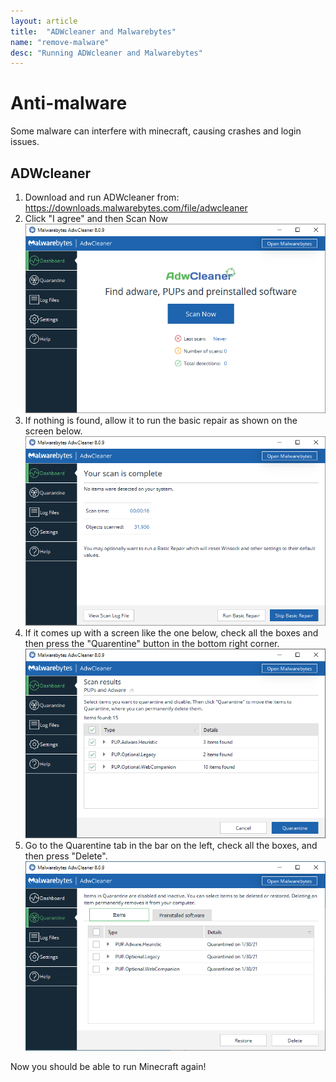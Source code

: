 ```yaml
---
layout: article
title:  "ADWcleaner and Malwarebytes"
name: "remove-malware"
desc: "Running ADWcleaner and Malwarebytes"
---
```


# Anti-malware
Some malware can interfere with minecraft, causing crashes and login issues.

## ADWcleaner
1. Download and run ADWcleaner from: https://downloads.malwarebytes.com/file/adwcleaner
2. Click "I agree" and then Scan Now
![homescreen](/static/images/help/removing-malware/homescreen.png)
3. If nothing is found, allow it to run the basic repair as shown on the screen below.
![nothing](/static/images/help/removing-malware/nothing.PNG)
4. If it comes up with a screen like the one below, check all the boxes and then press the "Quarentine" button in the bottom right corner.
![quarentine](/static/images/help/removing-malware/quarentine.PNG)
5. Go to the Quarentine tab in the bar on the left, check all the boxes, and then press "Delete".
![delete](/static/images/help/removing-malware/delete.PNG)

Now you should be able to run Minecraft again!
